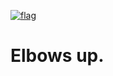 [![flag](https://github.com/user-attachments/assets/e942d112-642c-41ec-888d-15dd55322c8b)](/README_cdn.md)

# Elbows up.
